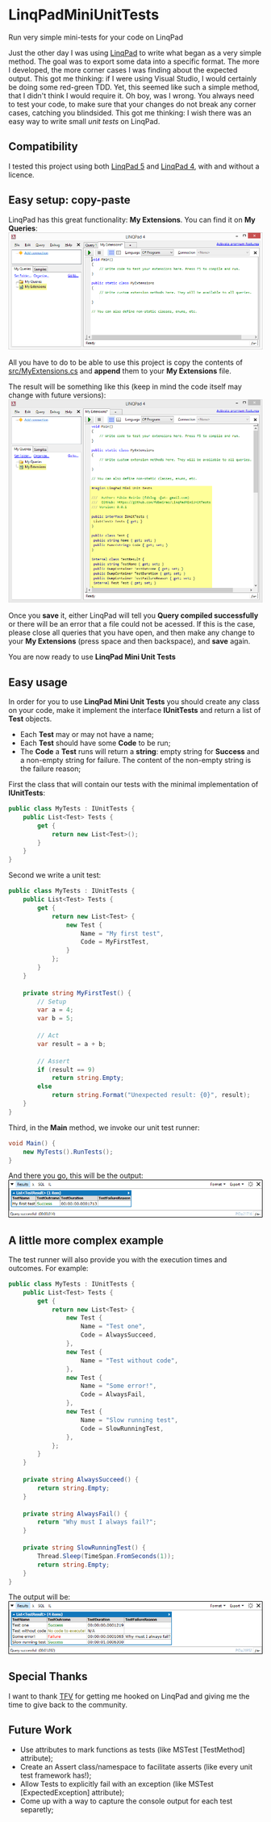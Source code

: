# LinqPadMiniUnitTests
Run very simple mini-tests for your code on LinqPad

Just the other day I was using [LinqPad](https://www.linqpad.net/) to write what began as a very simple method. The goal was to export some data into a specific format. The more I developed, the more corner cases I was finding about the expected output. This got me thinking: if I were using Visual Studio, I would certainly be doing some red-green TDD. Yet, this seemed like such a simple method, that I didn't think I would require it. Oh boy, was I wrong. You always need to test your code, to make sure that your changes do not break any corner cases, catching you blindsided. This got me thinking: I wish there was an easy way to write small *unit tests* on LinqPad. 

## Compatibility
I tested this project using both [LinqPad 5](https://www.linqpad.net/Download.aspx) and [LinqPad 4](https://www.linqpad.net/Download.aspx), with and without a licence.

## Easy setup: copy-paste
LinqPad has this great functionality: **My Extensions**. You can find it on **My Queries**:
![LinqPadMyExtensions](imgs/LinqPadMyExtensions.png)

All you have to do to be able to use this project is copy the contents of [src/MyExtensions.cs](src/MyExtensions.cs) and **append** them to your **My Extensions** file.

The result will be something like this (keep in mind the code itself may change with future versions):
![LinqPadMyExtensionsWithLinqPadMiniUnitTests](imgs/LinqPadMyExtensionsWithLinqPadMiniUnitTests.png)

Once you **save** it, either LinqPad will tell you **Query compiled successfully** or there will be an error that a file could not be acessed. If this is the case, please close all queries that you have open, and then make any change to your **My Extensions** (press space and then backspace), and **save** again.

You are now ready to use **LinqPad Mini Unit Tests**

## Easy usage
In order for you to use **LinqPad Mini Unit Tests** you should create any class on your code, make it implement the interface **IUnitTests** and return a list of **Test** objects.
* Each **Test** may or may not have a name;
* Each **Test** should have some **Code** to be run;
* The **Code** a **Test** runs will return a **string**: empty string for **Success** and a non-empty string for failure. The content of the non-empty string is the failure reason;

First the class that will contain our tests with the minimal implementation of **IUnitTests**:
```csharp
public class MyTests : IUnitTests {
	public List<Test> Tests { 
		get { 
			return new List<Test>(); 
		}
	}
}
```

Second we write a unit test:
```csharp
public class MyTests : IUnitTests {
	public List<Test> Tests { 
		get { 
			return new List<Test> { 
				new Test {
					Name = "My first test",
					Code = MyFirstTest,
				}
			}; 
		}
	}
	
	private string MyFirstTest() {
		// Setup
		var a = 4;
		var b = 5;
		
		// Act
		var result = a + b;
		
		// Assert
		if (result == 9)
			return string.Empty;
		else
			return string.Format("Unexpected result: {0}", result);
	}
}
```

Third, in the **Main** method, we invoke our unit test runner:
```csharp
void Main() {
	new MyTests().RunTests();
}
```

And there you go, this will be the output:
![MyFirstTestResult](imgs/MyFirstTestResult.png)

## A little more complex example

The test runner will also provide you with the execution times and outcomes. For example:
```csharp
public class MyTests : IUnitTests {
	public List<Test> Tests { 
		get { 
			return new List<Test> {
				new Test { 
					Name = "Test one", 
					Code = AlwaysSucceed,
				},
				new Test {
					Name = "Test without code",
				},
				new Test {
					Name = "Some error!",
					Code = AlwaysFail,
				},
				new Test {
					Name = "Slow running test",
					Code = SlowRunningTest,
				},
			};
		}
	}
	
	private string AlwaysSucceed() {
		return string.Empty;
	}
	
	private string AlwaysFail() {
		return "Why must I always fail?";
	}
	
	private string SlowRunningTest() {
		Thread.Sleep(TimeSpan.FromSeconds(1));
		return string.Empty;
	}
}
```

The output will be:
![SeveralTestsResults](imgs/SeveralTestsResults.png)

## Special Thanks
I want to thank [TFV](http://www.tfv.pt) for getting me hooked on LinqPad and giving me the time to give back to the community.

## Future Work
* Use attributes to mark functions as tests (like MSTest [TestMethod] attribute);
* Create an Assert class/namespace to facilitate asserts (like every unit test framework has!);
* Allow Tests to explicitly fail with an exception (like MSTest [ExpectedException] attribute);
* Come up with a way to capture the console output for each test separetly;
